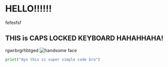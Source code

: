 # HELLO!!!!!!
fefesfsf
## THIS is CAPS LOCKED KEYBOARD HAHAHHAHA!
rgwrbrgrhbtged
![handsome face](https://upload.wikimedia.org/wikipedia/en/7/73/Trollface.png)
``` python
print("Ayo this si super simple code bro")
```
